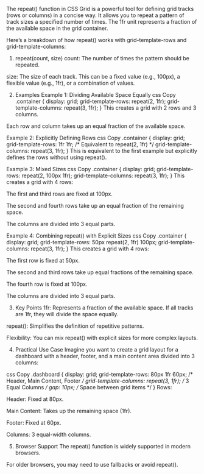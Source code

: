 The repeat() function in CSS Grid is a powerful tool for defining grid tracks (rows or columns) in a concise way. It allows you to repeat a pattern of track sizes a specified number of times. The 1fr unit represents a fraction of the available space in the grid container.

Here’s a breakdown of how repeat() works with grid-template-rows and grid-template-columns:

1. repeat(count, size)
count: The number of times the pattern should be repeated.

size: The size of each track. This can be a fixed value (e.g., 100px), a flexible value (e.g., 1fr), or a combination of values.

2. Examples
Example 1: Dividing Available Space Equally
css
Copy
.container {
  display: grid;
  grid-template-rows: repeat(2, 1fr);
  grid-template-columns: repeat(3, 1fr);
}
This creates a grid with 2 rows and 3 columns.

Each row and column takes up an equal fraction of the available space.

Example 2: Explicitly Defining Rows
css
Copy
.container {
  display: grid;
  grid-template-rows: 1fr 1fr; /* Equivalent to repeat(2, 1fr) */
  grid-template-columns: repeat(3, 1fr);
}
This is equivalent to the first example but explicitly defines the rows without using repeat().

Example 3: Mixed Sizes
css
Copy
.container {
  display: grid;
  grid-template-rows: repeat(2, 100px 1fr);
  grid-template-columns: repeat(3, 1fr);
}
This creates a grid with 4 rows:

The first and third rows are fixed at 100px.

The second and fourth rows take up an equal fraction of the remaining space.

The columns are divided into 3 equal parts.

Example 4: Combining repeat() with Explicit Sizes
css
Copy
.container {
  display: grid;
  grid-template-rows: 50px repeat(2, 1fr) 100px;
  grid-template-columns: repeat(3, 1fr);
}
This creates a grid with 4 rows:

The first row is fixed at 50px.

The second and third rows take up equal fractions of the remaining space.

The fourth row is fixed at 100px.

The columns are divided into 3 equal parts.

3. Key Points
1fr: Represents a fraction of the available space. If all tracks are 1fr, they will divide the space equally.

repeat(): Simplifies the definition of repetitive patterns.

Flexibility: You can mix repeat() with explicit sizes for more complex layouts.

4. Practical Use Case
Imagine you want to create a grid layout for a dashboard with a header, footer, and a main content area divided into 3 columns:

css
Copy
.dashboard {
  display: grid;
  grid-template-rows: 80px 1fr 60px; /* Header, Main Content, Footer */
  grid-template-columns: repeat(3, 1fr); /* 3 Equal Columns */
  gap: 10px; /* Space between grid items */
}
Rows:

Header: Fixed at 80px.

Main Content: Takes up the remaining space (1fr).

Footer: Fixed at 60px.

Columns: 3 equal-width columns.

5. Browser Support
The repeat() function is widely supported in modern browsers.

For older browsers, you may need to use fallbacks or avoid repeat().
